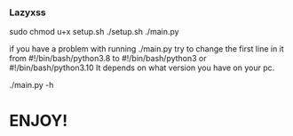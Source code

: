 ### Lazyxss

sudo chmod u+x setup.sh
./setup.sh
./main.py

if you have a problem with running ./main.py
try to change the first line in it from #!/bin/bash/python3.8
to #!/bin/bash/python3 or #!/bin/bash/python3.10
It depends on what version you have on your pc.

./main.py -h

# ENJOY!
